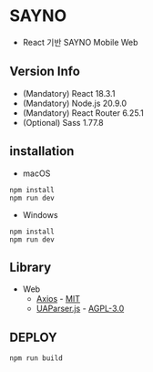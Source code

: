 # SAYNO

* React 기반 SAYNO Mobile Web


## Version Info

* (Mandatory) React 18.3.1
* (Mandatory) Node.js 20.9.0
* (Mandatory) React Router 6.25.1
* (Optional) Sass 1.77.8

## installation
* macOS
```
npm install
npm run dev
```
* Windows
```
npm install
npm run dev
```

## Library

* Web
    * [Axios](https://axios-http.com/) - [MIT](https://github.com/axios/axios-docs/blob/master/LICENSE)
    * [UAParser.js](https://opencollective.com/ua-parser-js/) - [AGPL-3.0](https://github.com/faisalman/ua-parser-js?tab=AGPL-3.0-1-ov-file#readme)

## DEPLOY
```
npm run build
```

